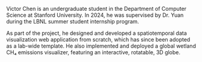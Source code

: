 Victor Chen is an undergraduate student in the Department of Computer Science at Stanford University. In 2024, he was supervised by Dr. Yuan during the LBNL summer student internship program. 

As part of the project, he designed and developed a spatiotemporal data visualization web application from scratch, which has since been adopted as a lab-wide template. He also implemented and deployed a global wetland CH₄ emissions visualizer, featuring an interactive, rotatable, 3D globe.